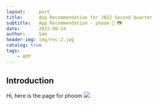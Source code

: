 ```yaml
---
layout:     post
title:      App Recommendation for 2022 Second Quarter 
subtitle:   App Recommendation - phoom 🚮 📷
date:       2022-08-14
author:     Sam
header-img: img/rec-2.jpg
catalog: true
tags:
    - APP
---
```


## Introduction
Hi, here is the page for phoom
![]([https://is2-ssl.mzstatic.com/image/thumb/PurpleSource122/v4/98/7f/f5/987ff5b3-88b6-be1e-27f4-8e523f9a9263/6cad876e-62d0-43db-ac34-0dddf9c6ca41_Apple_iPhone_11_Pro_Screenshot_3__U00281_U0029.png/750x750bb.jpeg]())